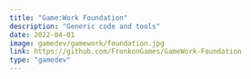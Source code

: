 ```yaml
---
title: "Game:Work Foundation"
description: "Generic code and tools"
date: 2022-04-01
image: gamedev/gamework/foundation.jpg
link: https://github.com/FronkonGames/GameWork-Foundation
type: "gamedev"
---
```

